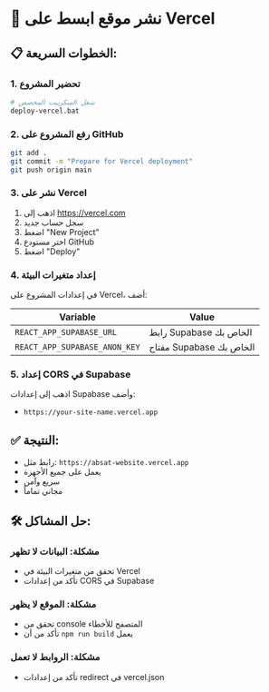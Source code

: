 # 🚀 نشر موقع ابسط على Vercel

## 📋 **الخطوات السريعة:**

### **1. تحضير المشروع**
```bash
# شغل السكريبت المخصص
deploy-vercel.bat
```

### **2. رفع المشروع على GitHub**
```bash
git add .
git commit -m "Prepare for Vercel deployment"
git push origin main
```

### **3. نشر على Vercel**
1. اذهب إلى https://vercel.com
2. سجل حساب جديد
3. اضغط "New Project"
4. اختر مستودع GitHub
5. اضغط "Deploy"

### **4. إعداد متغيرات البيئة**
في إعدادات المشروع على Vercel، أضف:

| Variable | Value |
|----------|-------|
| `REACT_APP_SUPABASE_URL` | رابط Supabase الخاص بك |
| `REACT_APP_SUPABASE_ANON_KEY` | مفتاح Supabase الخاص بك |

### **5. إعداد CORS في Supabase**
اذهب إلى إعدادات Supabase وأضف:
- `https://your-site-name.vercel.app`

## ✅ **النتيجة:**
- رابط مثل: `https://absat-website.vercel.app`
- يعمل على جميع الأجهزة
- سريع وآمن
- مجاني تماماً

## 🛠️ **حل المشاكل:**

### **مشكلة: البيانات لا تظهر**
- تحقق من متغيرات البيئة في Vercel
- تأكد من إعدادات CORS في Supabase

### **مشكلة: الموقع لا يظهر**
- تحقق من console المتصفح للأخطاء
- تأكد من أن `npm run build` يعمل

### **مشكلة: الروابط لا تعمل**
- تأكد من إعدادات redirect في vercel.json 